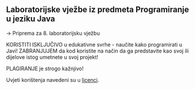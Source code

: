 ## Laboratorijske vježbe iz predmeta Programiranje u jeziku Java

-> Priprema za 8. laboratorijsku vježbu

KORISTITI ISKLJUČIVO u edukativne svrhe - naučite kako programirati u Javi!
ZABRANJUJEM da kod koristite na način da ga predstavite kao svoj ili dijelove istog umetnete u svoj projekt!

PLAGIRANJE je strogo kažnjivo!

Uvjeti korištenja navedeni su u [licenci](LICENSE).
